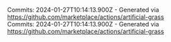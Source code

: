Commits: 2024-01-27T10:14:13.900Z - Generated via https://github.com/marketplace/actions/artificial-grass
<br>
Commits: 2024-01-27T10:14:13.900Z - Generated via https://github.com/marketplace/actions/artificial-grass
<br>
